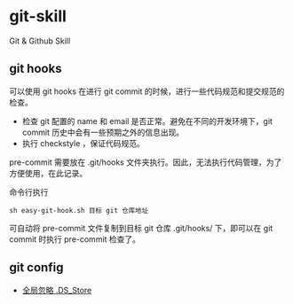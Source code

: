 # git-skill
Git &amp; Github Skill


## git hooks

可以使用 git hooks 在进行 git commit 的时候，进行一些代码规范和提交规范的检查。

- 检查 git 配置的 name 和 email 是否正常。避免在不同的开发环境下，git commit 历史中会有一些预期之外的信息出现。
- 执行 checkstyle ，保证代码规范。

pre-commit 需要放在 .git/hooks 文件夹执行。因此，无法执行代码管理，为了方便使用，在此记录。

命令行执行

```shell
sh easy-git-hook.sh 目标 git 仓库地址
```
可自动将 pre-commit 文件复制到目标 git 仓库 .git/hooks/ 下，即可以在 git commit 时执行 pre-commit 检查了。

## git config

- [全局忽略 .DS_Store](https://0xmachos.com/2020-01-22-Eradicating-.DS_Store-From-Git/)